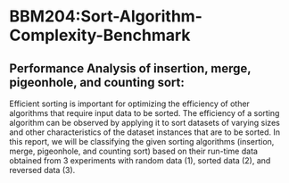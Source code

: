 # BBM204:Sort-Algorithm-Complexity-Benchmark

## Performance Analysis of insertion, merge, pigeonhole, and counting sort:

Efficient sorting is important for optimizing the efficiency of other algorithms that require input
data to be sorted. The efficiency of a sorting algorithm can be observed by applying it to sort
datasets of varying sizes and other characteristics of the dataset instances that are to be sorted. In
this report, we will be classifying the given sorting algorithms (insertion, merge, pigeonhole, and
counting sort) based on their run-time data obtained from 3 experiments with random data (1),
sorted data (2), and reversed data (3). 
